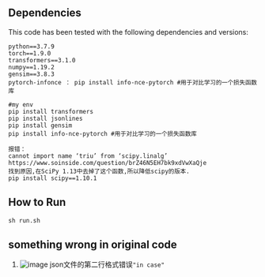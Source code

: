 
## Dependencies
This code has been tested with the following dependencies and versions:
```
python==3.7.9
torch==1.9.0
transformers==3.1.0
numpy==1.19.2
gensim==3.8.3
pytorch-infonce ： pip install info-nce-pytorch #用于对比学习的一个损失函数库

#my env
pip install transformers
pip install jsonlines
pip install gensim
pip install info-nce-pytorch #用于对比学习的一个损失函数库

报错：
cannot import name ‘triu’ from ‘scipy.linalg’
https://www.soinside.com/question/brZ46N5EH7bk9xdVwXaQje
找到原因,在SciPy 1.13中去掉了这个函数,所以降低scipy的版本.
pip install scipy==1.10.1

```


## How to Run
```
sh run.sh
```

## something wrong in original code
1. ![image](https://github.com/GorgeousWang/Contextual-Interaction-for-AQA/assets/33348389/da5546a5-d0ed-461b-9aa9-c61e5e206939)
json文件的第二行格式错误`"in case"` 

